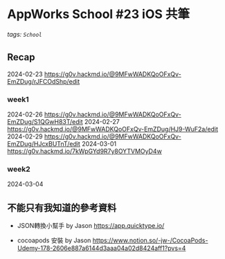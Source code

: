 # AppWorks School #23 iOS 共筆
###### tags: `School`

## Recap
2024-02-23 
https://g0v.hackmd.io/@9MFwWADKQoOFxQv-EmZDug/rJFCOdShp/edit

### week1
2024-02-26
https://g0v.hackmd.io/@9MFwWADKQoOFxQv-EmZDug/S1QGwH83T/edit
2024-02-27
https://g0v.hackmd.io/@9MFwWADKQoOFxQv-EmZDug/HJ9-WuF2a/edit
2024-02-29
https://g0v.hackmd.io/@9MFwWADKQoOFxQv-EmZDug/HJcxBUTnT/edit
2024-03-01
https://g0v.hackmd.io/7kWpGYd9R7y8OYTVMOyD4w

### week2
2024-03-04



## 不能只有我知道的參考資料

- JSON轉換小幫手 by Jason
https://app.quicktype.io/

- cocoapods 安裝 by Jason
https://www.notion.so/-jw-/CocoaPods-Udemy-178-2606e887a6144d3aaa04a02d8424aff1?pvs=4 